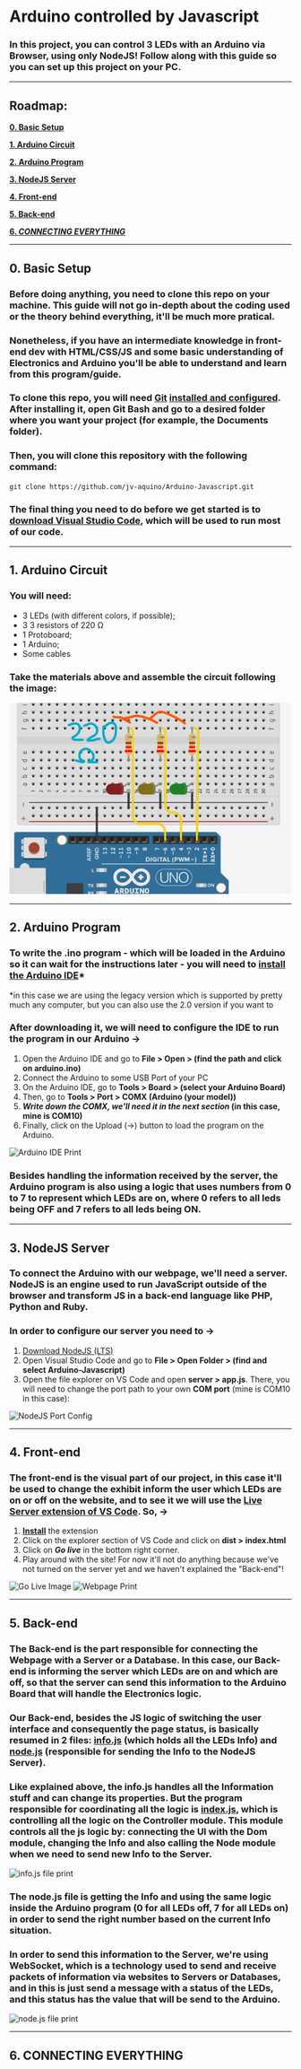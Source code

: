 # Arduino controlled by Javascript
### In this project, you can control 3 LEDs with an Arduino via Browser, using only NodeJS! Follow along with this guide so you can set up this project on your PC.

------------

## Roadmap:
[**0. Basic Setup**](#0-basic-setup)

[**1. Arduino Circuit**](#1-arduino-circuit)

[**2. Arduino Program**](#2-arduino-program)

[**3. NodeJS Server**](#3-nodejs-server)

[**4. Front-end**](#4-front-end)

[**5. Back-end**](#5-back-end)

[**6. *CONNECTING EVERYTHING***](#6-connecting-everything)

------------

## 0. Basic Setup
### Before doing anything, you need to clone this repo on your machine. This guide will not go in-depth about the coding used or the theory behind everything, it'll be much more pratical.
### Nonetheless, if you have an intermediate knowledge in front-end dev with HTML/CSS/JS and some basic understanding of Electronics and Arduino you'll be able to understand and learn from this program/guide.
### To clone this repo, you will need [Git](https://git-scm.com/) [installed and configured](https://techpp.com/2021/09/03/install-git-on-windows-guide/). After installing it, open Git Bash and go to a desired folder where you want your project (for example, the Documents folder).
### Then, you will clone this repository with the following command:
	git clone https://github.com/jv-aquino/Arduino-Javascript.git

### The final thing you need to do before we get started is to [download Visual Studio Code](https://code.visualstudio.com/), which will be used to run most of our code.

------------

## 1. Arduino Circuit
### You will need:
- 3 LEDs (with different colors, if possible);
- 3 3 resistors of 220 Ω
- 1 Protoboard;
- 1 Arduino;
- Some cables
### Take the materials above and assemble the circuit following the image:
![Circuit Image](./arduino/circuit.png)

------------

## 2. Arduino Program
### To write the .ino program - which will be loaded in the Arduino so it can wait for the instructions later - you will need to [install the Arduino IDE](https://www.arduino.cc/en/software/#legacy-ide-18x)*
*in this case we are using the legacy version which is supported by pretty much any computer, but you can also use the 2.0 version if you want to
### After downloading it, we will need to configure the IDE to run the program in our Arduino ->
1. Open the Arduino IDE and go to **File > Open > (find the path and click on arduino.ino)**
2. Connect the Arduino to some USB Port of your PC
3. On the Arduino IDE, go to **Tools > Board > (select your Arduino Board)** 
4. Then, go to **Tools > Port > COMX (Arduino (your model))**
5. ***Write down the COMX, we'll need it in the next section* (in this case, mine is COM10)**
6. Finally, click on the Upload (->) button to load the program on the Arduino.

![Arduino IDE Print](https://i.imgur.com/Q3As1Lz.png)

### Besides handling the information received by the server, the Arduino program is also using a logic that uses numbers from 0 to 7 to represent which LEDs are on, where 0 refers to all leds being OFF and 7 refers to all leds being ON.

------------

## 3. NodeJS Server
### To connect the Arduino with our webpage, we'll need a server. NodeJS is an engine used to run JavaScript outside of the browser and transform JS in a back-end language like PHP, Python and Ruby. 
### In order to configure our server you need to ->
1. [Download NodeJS (LTS)](https://nodejs.org/en/) 
2. Open Visual Studio Code and go to **File > Open Folder > (find and select Arduino-Javascript)**
3. Open the file explorer on VS Code and open **server > app.js**. There, you will need to change the port path to your own **COM port** (mine is COM10 in this case):

![NodeJS Port Config](https://i.imgur.com/UZ0qrj8.png)

------------

## 4. Front-end
### The front-end is the visual part of our project, in this case it'll be used to change the exhibit  inform the user which LEDs are on or off on the website, and to see it we will use the **[Live Server extension of VS Code](https://marketplace.visualstudio.com/items?itemName=ritwickdey.LiveServer)**. So, ->
1. **[Install](https://marketplace.visualstudio.com/items?itemName=ritwickdey.LiveServer)** the extension
2. Click on the explorer section of VS Code and click on **dist > index.html**
3. Click on ***Go live*** in the bottom right corner.
4. Play around with the site! For now it'll not do anything because we've not turned on the server yet and we haven't explained the "Back-end"!

![Go Live Image](https://i.imgur.com/bUD2teP.png)
![Webpage Print](https://i.imgur.com/TWaJvNX.png)

------------

## 5. Back-end
### The Back-end is the part responsible for connecting the Webpage with a Server or a Database. In this case, our Back-end is informing the server which LEDs are on and which are off, so that the server can send this information to the Arduino Board that will handle the Electronics logic.
### Our Back-end, besides the JS logic of switching the user interface and consequently the page status, is basically resumed in 2 files: [info.js](./src/info.js) (which holds all the LEDs Info) and [node.js](./src/node.js) (responsible for sending the Info to the NodeJS Server).

### Like explained above, the **info.js** handles all the Information stuff and can change its properties. But the program responsible for coordinating all the logic is [index.js](./src/index.js), which is controlling all the logic on the Controller module. This module controls all the js logic by: connecting the UI with the Dom module, changing the Info and also calling the Node module when we need to send new Info to the Server.

![info.js file print](https://i.imgur.com/ApvPGk5.png)

### The **node.js** file is getting the Info and using the same logic inside the Arduino program (0 for all LEDs off, 7 for all LEDs on) in order to send the right number based on the current Info situation. 
### In order to send this information to the Server, we're using WebSocket, which is a technology used to send and receive packets of information via websites to Servers or Databases, and in this is just send a message with a status of the LEDs, and this status has the value that will be send to the Arduino.

![node.js file print](https://i.imgur.com/pQhXHX9.png)

------------

## 6. CONNECTING EVERYTHING